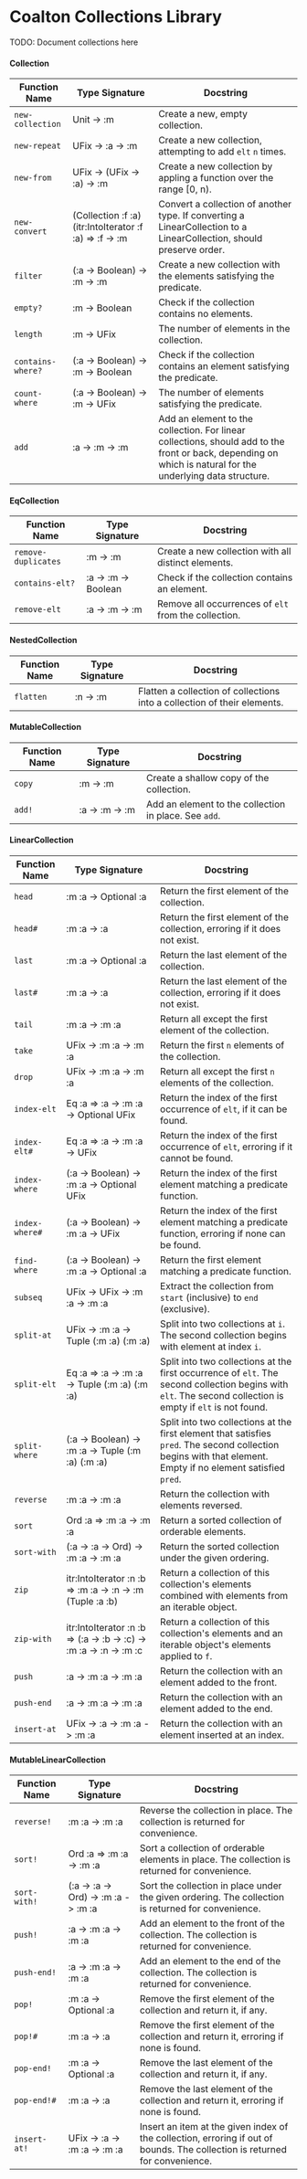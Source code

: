 # Coalton Collections Library

TODO: Document collections here

#### Collection

| Function Name       | Type Signature                                                   | Docstring                                                                                                                                                                                                                               |
|---------------------|-----------------------------------------------------------------|------------------------------------------------------------------------------------------------------------------------------------------------------------------------------------------------------------------------------------------|
| `new-collection`    | Unit -> :m                                                      | Create a new, empty collection.                                                                                                                                                                                                         |
| `new-repeat`        | UFix -> :a -> :m                                                | Create a new collection, attempting to add `elt` `n` times.                                                                                                                                                                            |
| `new-from`          | UFix -> (UFix -> :a) -> :m                                      | Create a new collection by appling a function over the range [0, n).                                                                                                                                                                    |
| `new-convert`       | (Collection :f :a) (itr:IntoIterator :f :a) => :f -> :m         | Convert a collection of another type. If converting a LinearCollection to a LinearCollection, should preserve order.                                                                                                                    |
| `filter`            | (:a -> Boolean) -> :m -> :m                                     | Create a new collection with the elements satisfying the predicate.                                                                                                                                                                     |
| `empty?`            | :m -> Boolean                                                   | Check if the collection contains no elements.                                                                                                                                                                                           |
| `length`            | :m -> UFix                                                      | The number of elements in the collection.                                                                                                                                                                                               |
| `contains-where?`   | (:a -> Boolean) -> :m -> Boolean                                | Check if the collection contains an element satisfying the predicate.                                                                                                                                                                   |
| `count-where`       | (:a -> Boolean) -> :m -> UFix                                   | The number of elements satisfying the predicate.                                                                                                                                                                                        |
| `add`               | :a -> :m -> :m                                                  | Add an element to the collection. For linear collections, should add to the front or back, depending on which is natural for the underlying data structure.                                                                              |

#### EqCollection

| Function Name        | Type Signature                | Docstring                                                       |
|----------------------|-------------------------------|-----------------------------------------------------------------|
| `remove-duplicates` | :m -> :m                      | Create a new collection with all distinct elements.             |
| `contains-elt?`     | :a -> :m -> Boolean           | Check if the collection contains an element.                    |
| `remove-elt`        | :a -> :m -> :m                | Remove all occurrences of `elt` from the collection.            |

#### NestedCollection

| Function Name | Type Signature | Docstring                                                                                           |
|--------------|----------------|-------------------------------------------------------------------------------------------------------|
| `flatten`    | :n -> :m       | Flatten a collection of collections into a collection of their elements.                             |

#### MutableCollection

| Function Name | Type Signature  | Docstring                                                       |
|--------------|------------------|-----------------------------------------------------------------|
| `copy`       | :m -> :m        | Create a shallow copy of the collection.                        |
| `add!`       | :a -> :m -> :m  | Add an element to the collection in place. See `add`.           |

#### LinearCollection

| Function Name      | Type Signature                                         | Docstring                                                                                                                                               |
|--------------------|--------------------------------------------------------|----------------------------------------------------------------------------------------------------------------------------------------------------------|
| `head`            | :m :a -> Optional :a                                   | Return the first element of the collection.                                                                                                             |
| `head#`           | :m :a -> :a                                           | Return the first element of the collection, erroring if it does not exist.                                                                              |
| `last`            | :m :a -> Optional :a                                   | Return the last element of the collection.                                                                                                              |
| `last#`           | :m :a -> :a                                           | Return the last element of the collection, erroring if it does not exist.                                                                               |
| `tail`            | :m :a -> :m :a                                        | Return all except the first element of the collection.                                                                                                  |
| `take`            | UFix -> :m :a -> :m :a                                 | Return the first `n` elements of the collection.                                                                                                        |
| `drop`            | UFix -> :m :a -> :m :a                                 | Return all except the first `n` elements of the collection.                                                                                             |
| `index-elt`       | Eq :a => :a -> :m :a -> Optional UFix                  | Return the index of the first occurrence of `elt`, if it can be found.                                                                                  |
| `index-elt#`      | Eq :a => :a -> :m :a -> UFix                           | Return the index of the first occurrence of `elt`, erroring if it cannot be found.                                                                      |
| `index-where`     | (:a -> Boolean) -> :m :a -> Optional UFix             | Return the index of the first element matching a predicate function.                                                                                    |
| `index-where#`    | (:a -> Boolean) -> :m :a -> UFix                      | Return the index of the first element matching a predicate function, erroring if none can be found.                                                                 |
| `find-where`      | (:a -> Boolean) -> :m :a -> Optional :a               | Return the first element matching a predicate function.                                                                                                 |
| `subseq`          | UFix -> UFix -> :m :a -> :m :a                         | Extract the collection from `start` (inclusive) to `end` (exclusive).                                                                                    |
| `split-at`        | UFix -> :m :a -> Tuple (:m :a) (:m :a)                | Split into two collections at `i`. The second collection begins with element at index `i`.                                                              |
| `split-elt`       | Eq :a => :a -> :m :a -> Tuple (:m :a) (:m :a)         | Split into two collections at the first occurrence of `elt`. The second collection begins with `elt`. The second collection is empty if `elt` is not found. |
| `split-where`     | (:a -> Boolean) -> :m :a -> Tuple (:m :a) (:m :a)     | Split into two collections at the first element that satisfies `pred`. The second collection begins with that element. Empty if no element satisfied `pred`.   |
| `reverse`         | :m :a -> :m :a                                        | Return the collection with elements reversed.                                                                                                            |
| `sort`            | Ord :a => :m :a -> :m :a                              | Return a sorted collection of orderable elements.                                                                                                       |
| `sort-with`       | (:a -> :a -> Ord) -> :m :a -> :m :a                   | Return the sorted collection under the given ordering.                                                                                                  |
| `zip`             | itr:IntoIterator :n :b => :m :a -> :n -> :m (Tuple :a :b) | Return a collection of this collection's elements combined with elements from an iterable object.                                                           |
| `zip-with`        | itr:IntoIterator :n :b => (:a -> :b -> :c) -> :m :a -> :n -> :m :c | Return a collection of this collection's elements and an iterable object's elements applied to `f`.                                              |
| `push`            | :a -> :m :a -> :m :a                                  | Return the collection with an element added to the front.                                                                                                |
| `push-end`        | :a -> :m :a -> :m :a                                  | Return the collection with an element added to the end.                                                                                                  |
| `insert-at`       | UFix -> :a -> :m :a -> :m :a                           | Return the collection with an element inserted at an index.                                                                                             |

#### MutableLinearCollection

| Function Name  | Type Signature                                         | Docstring                                                                                                                                                   |
|----------------|--------------------------------------------------------|--------------------------------------------------------------------------------------------------------------------------------------------------------------|
| `reverse!`     | :m :a -> :m :a                                        | Reverse the collection in place. The collection is returned for convenience.                                                                                |
| `sort!`        | Ord :a => :m :a -> :m :a                              | Sort a collection of orderable elements in place. The collection is returned for convenience.                                                               |
| `sort-with!`   | (:a -> :a -> Ord) -> :m :a -> :m :a                   | Sort the collection in place under the given ordering. The collection is returned for convenience.                                                          |
| `push!`        | :a -> :m :a -> :m :a                                  | Add an element to the front of the collection. The collection is returned for convenience.                                                                  |
| `push-end!`    | :a -> :m :a -> :m :a                                  | Add an element to the end of the collection. The collection is returned for convenience.                                                                    |
| `pop!`         | :m :a -> Optional :a                                   | Remove the first element of the collection and return it, if any.                                                                                           |
| `pop!#`        | :m :a -> :a                                           | Remove the first element of the collection and return it, erroring if none is found.                                                                        |
| `pop-end!`     | :m :a -> Optional :a                                   | Remove the last element of the collection and return it, if any.                                                                                            |
| `pop-end!#`    | :m :a -> :a                                           | Remove the last element of the collection and return it, erroring if none is found.                                                                         |
| `insert-at!`   | UFix -> :a -> :m :a -> :m :a                           | Insert an item at the given index of the collection, erroring if out of bounds. The collection is returned for convenience.                                 |
